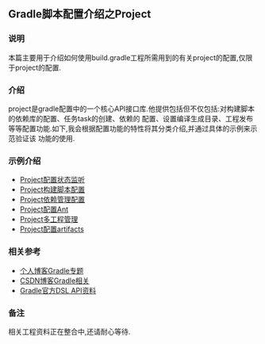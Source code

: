 ## Gradle脚本配置介绍之Project



### 说明
本篇主要用于介绍如何使用build.gradle工程所需用到的有关project的配置,仅限于project的配置.




### 介绍
project是gradle配置中的一个核心API接口库.他提供包括但不仅包括:对构建脚本的依赖库的配置、任务task的创建、依赖的
配置、设置编译生成目录、工程发布等等配置功能.如下,我会根据配置功能的特性将其分类介绍,并通过具体的示例来示范验证该
功能的使用.



### 示例介绍
+ [Project配置状态监听](../../../tree/master/projectIntrod/projectStateDemo)
+ [Project构建脚本配置](../../../tree/master/projectIntrod/projectBuildScriptDemo)
+ [Project依赖管理配置](../../../tree/master/projectIntrod/projectRelyDemo)
+ [Project配置Ant](../../../tree/master/projectIntrod/projectAntDemo)
+ [Project多工程管理](../../../tree/master/SimpleMultiProject)
+ [Project配置artifacts](../../../tree/master/projectIntrod/projectArtifactsDemo)





### 相关参考
+ [个人博客Gradle专题](http://www.enjoytoday.cn/categorys/Gradle)
+ [CSDN博客Gradle相关](http://blog.csdn.net/chf1142152101/article/category/6944395)
+ [Gradle官方DSL API资料](https://docs.gradle.org/3.5/dsl/)


### 备注
相关工程资料正在整合中,还请耐心等待.
